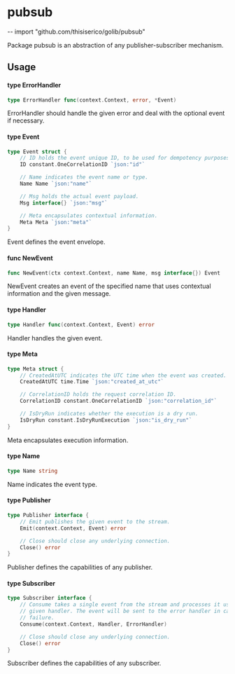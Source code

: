 # pubsub
--
    import "github.com/thisiserico/golib/pubsub"

Package pubsub is an abstraction of any publisher-subscriber mechanism.

## Usage

#### type ErrorHandler

```go
type ErrorHandler func(context.Context, error, *Event)
```

ErrorHandler should handle the given error and deal with the optional event if
necessary.

#### type Event

```go
type Event struct {
	// ID holds the event unique ID, to be used for dempotency purposes.
	ID constant.OneCorrelationID `json:"id"`

	// Name indicates the event name or type.
	Name Name `json:"name"`

	// Msg holds the actual event payload.
	Msg interface{} `json:"msg"`

	// Meta encapsulates contextual information.
	Meta Meta `json:"meta"`
}
```

Event defines the event envelope.

#### func  NewEvent

```go
func NewEvent(ctx context.Context, name Name, msg interface{}) Event
```
NewEvent creates an event of the specified name that uses contextual information
and the given message.

#### type Handler

```go
type Handler func(context.Context, Event) error
```

Handler handles the given event.

#### type Meta

```go
type Meta struct {
	// CreatedAtUTC indicates the UTC time when the event was created.
	CreatedAtUTC time.Time `json:"created_at_utc"`

	// CorrelationID holds the request correlation ID.
	CorrelationID constant.OneCorrelationID `json:"correlation_id"`

	// IsDryRun indicates whether the execution is a dry run.
	IsDryRun constant.IsDryRunExecution `json:"is_dry_run"`
}
```

Meta encapsulates execution information.

#### type Name

```go
type Name string
```

Name indicates the event type.

#### type Publisher

```go
type Publisher interface {
	// Emit publishes the given event to the stream.
	Emit(context.Context, Event) error

	// Close should close any underlying connection.
	Close() error
}
```

Publisher defines the capabilities of any publisher.

#### type Subscriber

```go
type Subscriber interface {
	// Consume takes a single event from the stream and processes it using the
	// given handler. The event will be sent to the error handler in case of
	// failure.
	Consume(context.Context, Handler, ErrorHandler)

	// Close should close any underlying connection.
	Close() error
}
```

Subscriber defines the capabilities of any subscriber.
